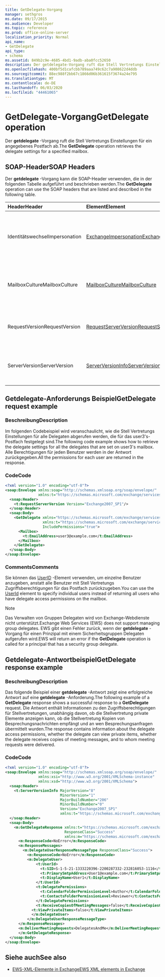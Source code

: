 ```yaml
---
title: GetDelegate-Vorgang
manager: sethgros
ms.date: 09/17/2015
ms.audience: Developer
ms.topic: reference
ms.prod: office-online-server
localization_priority: Normal
api_name:
- GetDelegate
api_type:
- schema
ms.assetid: 849b2c9e-4685-4bd1-9adb-aba0fcc52650
description: Der getdelegate-Vorgang ruft die Stell Vertretungs Einstellungen für ein angegebenes Postfach ab.
ms.openlocfilehash: 400bf5d1cafcbb789aaa749c62c7a908622d4ddb
ms.sourcegitcommit: 88ec988f2bb67c1866d06b361615f3674a24e795
ms.translationtype: MT
ms.contentlocale: de-DE
ms.lasthandoff: 06/03/2020
ms.locfileid: "44461065"
---
```

# <a name="getdelegate-operation"></a><span data-ttu-id="1deca-103">GetDelegate-Vorgang</span><span class="sxs-lookup"><span data-stu-id="1deca-103">GetDelegate operation</span></span>

<span data-ttu-id="1deca-104">Der **getdelegate** -Vorgang ruft die Stell Vertretungs Einstellungen für ein angegebenes Postfach ab.</span><span class="sxs-lookup"><span data-stu-id="1deca-104">The **GetDelegate** operation retrieves the delegate settings for a specified mailbox.</span></span> 
  
## <a name="soap-headers"></a><span data-ttu-id="1deca-105">SOAP-Header</span><span class="sxs-lookup"><span data-stu-id="1deca-105">SOAP Headers</span></span>

<span data-ttu-id="1deca-106">Der **getdelegate** -Vorgang kann die SOAP-Header verwenden, die in der folgenden Tabelle aufgeführt und beschrieben werden.</span><span class="sxs-lookup"><span data-stu-id="1deca-106">The **GetDelegate** operation can use the SOAP headers that are listed and described in the following table.</span></span> 
  
|<span data-ttu-id="1deca-107">**Header**</span><span class="sxs-lookup"><span data-stu-id="1deca-107">**Header**</span></span>|<span data-ttu-id="1deca-108">**Element**</span><span class="sxs-lookup"><span data-stu-id="1deca-108">**Element**</span></span>|<span data-ttu-id="1deca-109">**Beschreibung**</span><span class="sxs-lookup"><span data-stu-id="1deca-109">**Description**</span></span>|
|:-----|:-----|:-----|
|<span data-ttu-id="1deca-110">Identitätswechsel</span><span class="sxs-lookup"><span data-stu-id="1deca-110">Impersonation</span></span>  <br/> |[<span data-ttu-id="1deca-111">ExchangeImpersonation</span><span class="sxs-lookup"><span data-stu-id="1deca-111">ExchangeImpersonation</span></span>](exchangeimpersonation.md) <br/> |<span data-ttu-id="1deca-112">Identifiziert den Benutzer, für den die Clientanwendung einen Identitätswechsel durchführt.</span><span class="sxs-lookup"><span data-stu-id="1deca-112">Identifies the user whom the client application is impersonating.</span></span>  <br/> |
|<span data-ttu-id="1deca-113">MailboxCulture</span><span class="sxs-lookup"><span data-stu-id="1deca-113">MailboxCulture</span></span>  <br/> |[<span data-ttu-id="1deca-114">MailboxCulture</span><span class="sxs-lookup"><span data-stu-id="1deca-114">MailboxCulture</span></span>](mailboxculture.md) <br/> |<span data-ttu-id="1deca-115">Gibt die RFC3066-Kultur an, die für den Zugriff auf das Postfach verwendet wird.</span><span class="sxs-lookup"><span data-stu-id="1deca-115">Identifies the RFC3066 culture to be used to access the mailbox.</span></span>  <br/> |
|<span data-ttu-id="1deca-116">RequestVersion</span><span class="sxs-lookup"><span data-stu-id="1deca-116">RequestVersion</span></span>  <br/> |[<span data-ttu-id="1deca-117">RequestServerVersion</span><span class="sxs-lookup"><span data-stu-id="1deca-117">RequestServerVersion</span></span>](requestserverversion.md) <br/> |<span data-ttu-id="1deca-118">Gibt die Schemaversion für die Vorgangsanforderung an.</span><span class="sxs-lookup"><span data-stu-id="1deca-118">Identifies the schema version for the operation request.</span></span>  <br/> |
|<span data-ttu-id="1deca-119">ServerVersion</span><span class="sxs-lookup"><span data-stu-id="1deca-119">ServerVersion</span></span>  <br/> |[<span data-ttu-id="1deca-120">ServerVersionInfo</span><span class="sxs-lookup"><span data-stu-id="1deca-120">ServerVersionInfo</span></span>](serverversioninfo.md) <br/> |<span data-ttu-id="1deca-121">Gibt die Version des Servers an, der auf die Anforderung geantwortet hat.</span><span class="sxs-lookup"><span data-stu-id="1deca-121">Identifies the version of the server that responded to the request.</span></span>  <br/> |
   
## <a name="getdelegate-request-example"></a><span data-ttu-id="1deca-122">Getdelegate-Anforderungs Beispiel</span><span class="sxs-lookup"><span data-stu-id="1deca-122">GetDelegate request example</span></span>

### <a name="description"></a><span data-ttu-id="1deca-123">Beschreibung</span><span class="sxs-lookup"><span data-stu-id="1deca-123">Description</span></span>

<span data-ttu-id="1deca-124">Im folgenden Codebeispiel wird veranschaulicht, wie die Stell Vertretungs Einstellungen für alle Delegaten abgerufen werden, die für das user3's-Postfach festgelegt sind.</span><span class="sxs-lookup"><span data-stu-id="1deca-124">The following code example shows how to retrieve the delegate settings for all the delegates that are set on user3's mailbox.</span></span> <span data-ttu-id="1deca-125">Alle Berechtigungen für jeden Benutzer werden in der Antwort zurückgegeben.</span><span class="sxs-lookup"><span data-stu-id="1deca-125">All the permissions for each user are returned in the response.</span></span>
  
### <a name="code"></a><span data-ttu-id="1deca-126">Code</span><span class="sxs-lookup"><span data-stu-id="1deca-126">Code</span></span>

```XML
<?xml version="1.0" encoding="utf-8"?>
<soap:Envelope xmlns:soap="http://schemas.xmlsoap.org/soap/envelope/"
               xmlns:t="https://schemas.microsoft.com/exchange/services/2006/types">
  <soap:Header>
    <t:RequestServerVersion Version="Exchange2007_SP1"/>
  </soap:Header>
  <soap:Body>
    <GetDelegate xmlns="https://schemas.microsoft.com/exchange/services/2006/messages"
                 xmlns:t="https://schemas.microsoft.com/exchange/services/2006/types"
                 IncludePermissions="true">
      <Mailbox>
        <t:EmailAddress>user3@example.com</t:EmailAddress>
      </Mailbox>
    </GetDelegate>
  </soap:Body>
</soap:Envelope>
```

### <a name="comments"></a><span data-ttu-id="1deca-127">Comments</span><span class="sxs-lookup"><span data-stu-id="1deca-127">Comments</span></span>

<span data-ttu-id="1deca-128">Sie können das [UserID](userid.md) -Element verwenden, um einzelne Benutzer anzugeben, anstatt alle Benutzer mit Stell Vertretungs Zugriffsberechtigungen für das Postfach zurückzugeben.</span><span class="sxs-lookup"><span data-stu-id="1deca-128">You can use the [UserId](userid.md) element to specify individual users instead of returning all users who have delegate access permissions on the mailbox.</span></span> 
  
> [!NOTE]
> <span data-ttu-id="1deca-129">Das Verwalten von Gruppen Delegaten wird von Exchange-Webdienste nicht unterstützt.</span><span class="sxs-lookup"><span data-stu-id="1deca-129">Exchange Web Services (EWS) does not support managing group delegates.</span></span> <span data-ttu-id="1deca-130">EWS gibt einen Fehler zurück, wenn der **getdelegate** -Vorgang für einen Prinzipal mit einem Sicherheitsgruppen Delegaten aufgerufen wird.</span><span class="sxs-lookup"><span data-stu-id="1deca-130">EWS will return an error if the **GetDelegate** operation is called for a principal that has a security group delegate.</span></span> 
  
## <a name="getdelegate-response-example"></a><span data-ttu-id="1deca-131">Getdelegate-Antwortbeispiel</span><span class="sxs-lookup"><span data-stu-id="1deca-131">GetDelegate response example</span></span>

### <a name="description"></a><span data-ttu-id="1deca-132">Beschreibung</span><span class="sxs-lookup"><span data-stu-id="1deca-132">Description</span></span>

<span data-ttu-id="1deca-133">Das folgende Beispiel einer **getdelegate** -Antwort zeigt eine erfolgreiche Antwort auf eine **getdelegate** -Anforderung.</span><span class="sxs-lookup"><span data-stu-id="1deca-133">The following example of a **GetDelegate** response shows a successful response to a **GetDelegate** request.</span></span> <span data-ttu-id="1deca-134">Die Antwort enthält Informationen zu den Zugriffsberechtigungen für Stellvertretungen, unabhängig davon, ob die Stellvertretung private Elemente anzeigen kann, ob die Stellvertretung Kopien von Besprechungsnachrichten empfängt und an wen Besprechungsanfragen übermittelt wurden.</span><span class="sxs-lookup"><span data-stu-id="1deca-134">The response contains information about the delegate access permissions, whether the delegate can view private items, whether the delegate receives copies of meeting messages, and to whom meeting requests were delivered.</span></span> 
  
### <a name="code"></a><span data-ttu-id="1deca-135">Code</span><span class="sxs-lookup"><span data-stu-id="1deca-135">Code</span></span>

```XML
<?xml version="1.0" encoding="utf-8"?>
<soap:Envelope xmlns:soap="http://schemas.xmlsoap.org/soap/envelope/" 
               xmlns:xsi="http://www.w3.org/2001/XMLSchema-instance" 
               xmlns:xsd="http://www.w3.org/2001/XMLSchema">
  <soap:Header>
    <t:ServerVersionInfo MajorVersion="8" 
                         MinorVersion="1" 
                         MajorBuildNumber="206" 
                         MinorBuildNumber="0" 
                         Version="Exchange2007_SP1" 
                         xmlns:t="https://schemas.microsoft.com/exchange/services/2006/types" />
  </soap:Header>
  <soap:Body>
    <m:GetDelegateResponse xmlns:t="https://schemas.microsoft.com/exchange/services/2006/types" 
                           ResponseClass="Success" 
                           xmlns:m="https://schemas.microsoft.com/exchange/services/2006/messages">
      <m:ResponseCode>NoError</m:ResponseCode>
      <m:ResponseMessages>
        <m:DelegateUserResponseMessageType ResponseClass="Success">
          <m:ResponseCode>NoError</m:ResponseCode>
          <m:DelegateUser>
              <t:UserId>
                <t:SID>S-1-5-21-1333220396-2200287332-232816053-1116</t:SID>
                <t:PrimarySmtpAddress>User1@example.com</t:PrimarySmtpAddress>
                <t:DisplayName>User1</t:DisplayName>
              </t:UserId>
              <t:DelegatePermissions>
                <t:CalendarFolderPermissionLevel>Author</t:CalendarFolderPermissionLevel>
                <t:ContactsFolderPermissionLevel>Reviewer</t:ContactsFolderPermissionLevel>
              </t:DelegatePermissions>
              <t:ReceiveCopiesOfMeetingMessages>false</t:ReceiveCopiesOfMeetingMessages>
            <t:ViewPrivateItems>false</t:ViewPrivateItems>
            </m:DelegateUser>
          </m:DelegateUserResponseMessageType>
      </m:ResponseMessages>
      <m:DeliverMeetingRequests>DelegatesAndMe</m:DeliverMeetingRequests>
      </m:GetDelegateResponse>
  </soap:Body>
</soap:Envelope>
```

## <a name="see-also"></a><span data-ttu-id="1deca-136">Siehe auch</span><span class="sxs-lookup"><span data-stu-id="1deca-136">See also</span></span>



- [<span data-ttu-id="1deca-137">EWS-XML-Elemente in Exchange</span><span class="sxs-lookup"><span data-stu-id="1deca-137">EWS XML elements in Exchange</span></span>](ews-xml-elements-in-exchange.md)

